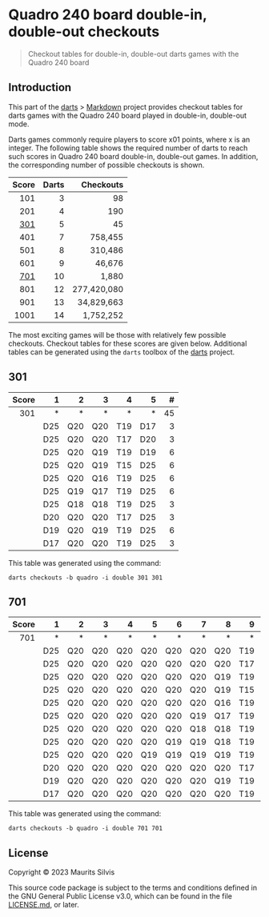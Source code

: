 # Quadro 240 board double-in, double-out checkouts

> Checkout tables for double-in, double-out darts games with the Quadro 240 board

## Introduction

This part of the [darts](https://github.com/mauritssilvis/darts) > [Markdown](../..) project provides checkout tables for darts games with the Quadro 240 board played in double-in, double-out mode.

Darts games commonly require players to score x01 points, where x is an integer.
The following table shows the required number of darts to reach such scores in Quadro 240 board double-in, double-out games.
In addition, the corresponding number of possible checkouts is shown.

|       Score | Darts |   Checkouts |
|------------:|------:|------------:|
|         101 |     3 |          98 |
|         201 |     4 |         190 |
| [301](#301) |     5 |          45 |
|         401 |     7 |     758,455 |
|         501 |     8 |     310,486 |
|         601 |     9 |      46,676 |
| [701](#701) |    10 |       1,880 |
|         801 |    12 | 277,420,080 |
|         901 |    13 |  34,829,663 |
|        1001 |    14 |   1,752,252 |

The most exciting games will be those with relatively few possible checkouts.
Checkout tables for these scores are given below.
Additional tables can be generated using the `darts` toolbox of the [darts](https://github.com/mauritssilvis/darts) project.

## 301

| Score |   1 |   2 |   3 |   4 |   5 |  # |
|------:|----:|----:|----:|----:|----:|---:|
|   301 |   * |   * |   * |   * |   * | 45 |
|       | D25 | Q20 | Q20 | T19 | D17 |  3 |
|       | D25 | Q20 | Q20 | T17 | D20 |  3 |
|       | D25 | Q20 | Q19 | T19 | D19 |  6 |
|       | D25 | Q20 | Q19 | T15 | D25 |  6 |
|       | D25 | Q20 | Q16 | T19 | D25 |  6 |
|       | D25 | Q19 | Q17 | T19 | D25 |  6 |
|       | D25 | Q18 | Q18 | T19 | D25 |  3 |
|       | D20 | Q20 | Q20 | T17 | D25 |  3 |
|       | D19 | Q20 | Q19 | T19 | D25 |  6 |
|       | D17 | Q20 | Q20 | T19 | D25 |  3 |

This table was generated using the command:

```shell
darts checkouts -b quadro -i double 301 301
```

## 701

| Score |   1 |   2 |   3 |   4 |   5 |   6 |   7 |   8 |   9 |  10 |    # |
|------:|----:|----:|----:|----:|----:|----:|----:|----:|----:|----:|-----:|
|   701 |   * |   * |   * |   * |   * |   * |   * |   * |   * |   * | 1880 |
|       | D25 | Q20 | Q20 | Q20 | Q20 | Q20 | Q20 | Q20 | T19 | D17 |    8 |
|       | D25 | Q20 | Q20 | Q20 | Q20 | Q20 | Q20 | Q20 | T17 | D20 |    8 |
|       | D25 | Q20 | Q20 | Q20 | Q20 | Q20 | Q20 | Q19 | T19 | D19 |   56 |
|       | D25 | Q20 | Q20 | Q20 | Q20 | Q20 | Q20 | Q19 | T15 | D25 |   56 |
|       | D25 | Q20 | Q20 | Q20 | Q20 | Q20 | Q20 | Q16 | T19 | D25 |   56 |
|       | D25 | Q20 | Q20 | Q20 | Q20 | Q20 | Q19 | Q17 | T19 | D25 |  336 |
|       | D25 | Q20 | Q20 | Q20 | Q20 | Q20 | Q18 | Q18 | T19 | D25 |  168 |
|       | D25 | Q20 | Q20 | Q20 | Q20 | Q19 | Q19 | Q18 | T19 | D25 |  840 |
|       | D25 | Q20 | Q20 | Q20 | Q19 | Q19 | Q19 | Q19 | T19 | D25 |  280 |
|       | D20 | Q20 | Q20 | Q20 | Q20 | Q20 | Q20 | Q20 | T17 | D25 |    8 |
|       | D19 | Q20 | Q20 | Q20 | Q20 | Q20 | Q20 | Q19 | T19 | D25 |   56 |
|       | D17 | Q20 | Q20 | Q20 | Q20 | Q20 | Q20 | Q20 | T19 | D25 |    8 |

This table was generated using the command:

```shell
darts checkouts -b quadro -i double 701 701
```

## License

Copyright © 2023 Maurits Silvis

This source code package is subject to the terms and conditions defined in the GNU General Public License v3.0, which can be found in the file [LICENSE.md](../../../LICENSE.md), or later.
